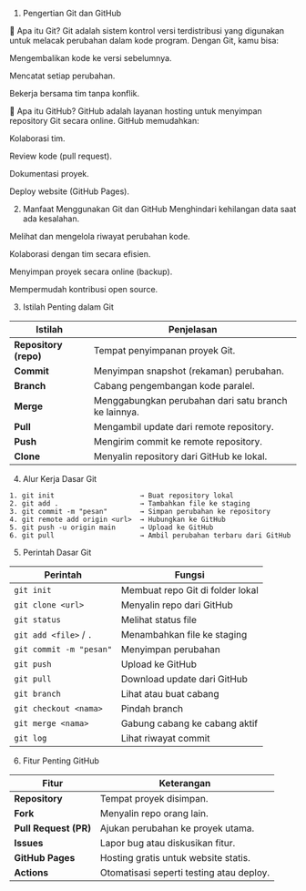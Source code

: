   1. Pengertian Git dan GitHub
     
  🔹 Apa itu Git?
  Git adalah sistem kontrol versi terdistribusi yang digunakan untuk melacak perubahan dalam kode program. Dengan Git, kamu bisa:
  
  Mengembalikan kode ke versi sebelumnya.
  
  Mencatat setiap perubahan.
  
  Bekerja bersama tim tanpa konflik.
  
  🔹 Apa itu GitHub?
  GitHub adalah layanan hosting untuk menyimpan repository Git secara online. GitHub memudahkan:
  
  Kolaborasi tim.
  
  Review kode (pull request).
  
  Dokumentasi proyek.
  
  Deploy website (GitHub Pages).
  
  2. Manfaat Menggunakan Git dan GitHub
  Menghindari kehilangan data saat ada kesalahan.
  
  Melihat dan mengelola riwayat perubahan kode.
  
  Kolaborasi dengan tim secara efisien.
  
  Menyimpan proyek secara online (backup).
  
  Mempermudah kontribusi open source.


  3. Istilah Penting dalam Git

  | Istilah               | Penjelasan                                           |
  | --------------------- | ---------------------------------------------------- |
  | **Repository (repo)** | Tempat penyimpanan proyek Git.                       |
  | **Commit**            | Menyimpan snapshot (rekaman) perubahan.              |
  | **Branch**            | Cabang pengembangan kode paralel.                    |
  | **Merge**             | Menggabungkan perubahan dari satu branch ke lainnya. |
  | **Pull**              | Mengambil update dari remote repository.             |
  | **Push**              | Mengirim commit ke remote repository.                |
  | **Clone**             | Menyalin repository dari GitHub ke lokal.            |


  4. Alur Kerja Dasar Git

    
    1. git init                     → Buat repository lokal
    2. git add .                    → Tambahkan file ke staging
    3. git commit -m "pesan"        → Simpan perubahan ke repository
    4. git remote add origin <url>  → Hubungkan ke GitHub
    5. git push -u origin main      → Upload ke GitHub
    6. git pull                     → Ambil perubahan terbaru dari GitHub

5. Perintah Dasar Git
   
| Perintah                | Fungsi                           |
| ----------------------- | -------------------------------- |
| `git init`              | Membuat repo Git di folder lokal |
| `git clone <url>`       | Menyalin repo dari GitHub        |
| `git status`            | Melihat status file              |
| `git add <file>` / `.`  | Menambahkan file ke staging      |
| `git commit -m "pesan"` | Menyimpan perubahan              |
| `git push`              | Upload ke GitHub                 |
| `git pull`              | Download update dari GitHub      |
| `git branch`            | Lihat atau buat cabang           |
| `git checkout <nama>`   | Pindah branch                    |
| `git merge <nama>`      | Gabung cabang ke cabang aktif    |
| `git log`               | Lihat riwayat commit             |


6. Fitur Penting GitHub
   
| Fitur                 | Keterangan                               |
| --------------------- | ---------------------------------------- |
| **Repository**        | Tempat proyek disimpan.                  |
| **Fork**              | Menyalin repo orang lain.                |
| **Pull Request (PR)** | Ajukan perubahan ke proyek utama.        |
| **Issues**            | Lapor bug atau diskusikan fitur.         |
| **GitHub Pages**      | Hosting gratis untuk website statis.     |
| **Actions**           | Otomatisasi seperti testing atau deploy. |


     

